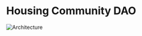# Housing Community DAO

![Architecture](https://github.com/arushi297/Blockchain-and-Crypto-DAO-impl/blob/main/Architecture.png)
